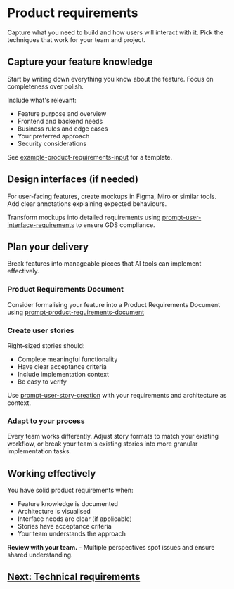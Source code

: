 # Product requirements

Capture what you need to build and how users will interact with it. Pick the techniques that work for your team and project.

## Capture your feature knowledge

Start by writing down everything you know about the feature. Focus on completeness over polish.

Include what's relevant:

- Feature purpose and overview
- Frontend and backend needs
- Business rules and edge cases
- Your preferred approach
- Security considerations

See [example-product-requirements-input](../../appendix/prompt-library/product/example-product-requirements-input.md) for a template.

## Design interfaces (if needed)

For user-facing features, create mockups in Figma, Miro or similar tools. Add clear annotations explaining expected behaviours.

Transform mockups into detailed requirements using [prompt-user-interface-requirements](../../appendix/prompt-library/product/prompt-user-interface-requirements.md) to ensure GDS compliance.

## Plan your delivery

Break features into manageable pieces that AI tools can implement effectively.

### Product Requirements Document

Consider formalising your feature into a Product Requirements Document using [prompt-product-requirements-document](../../appendix/prompt-library/product/prompt-product-requirements-document.md)

### Create user stories

Right-sized stories should:

- Complete meaningful functionality
- Have clear acceptance criteria
- Include implementation context
- Be easy to verify

Use [prompt-user-story-creation](../../appendix/prompt-library/product/prompt-user-story-creation.md) with your requirements and architecture as context.

### Adapt to your process

Every team works differently. Adjust story formats to match your existing workflow, or break your team's existing stories into more granular implementation tasks.

## Working effectively

You have solid product requirements when:

- Feature knowledge is documented
- Architecture is visualised
- Interface needs are clear (if applicable)
- Stories have acceptance criteria
- Your team understands the approach

**Review with your team.** - Multiple perspectives spot issues and ensure shared understanding.

## [Next: Technical requirements](technical-requirements.md)